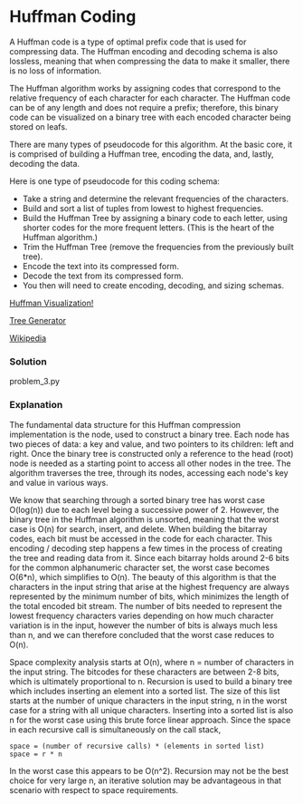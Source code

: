 # Huffman Coding

A Huffman code is a type of optimal prefix code that is used for compressing data. The Huffman encoding and decoding schema is also lossless, meaning that when compressing the data to make it smaller, there is no loss of information.

The Huffman algorithm works by assigning codes that correspond to the relative frequency of each character for each character. The Huffman code can be of any length and does not require a prefix; therefore, this binary code can be visualized on a binary tree with each encoded character being stored on leafs.

There are many types of pseudocode for this algorithm. At the basic core, it is comprised of building a Huffman tree, encoding the data, and, lastly, decoding the data.

Here is one type of pseudocode for this coding schema:

- Take a string and determine the relevant frequencies of the characters.
- Build and sort a list of tuples from lowest to highest frequencies.
- Build the Huffman Tree by assigning a binary code to each letter, using shorter codes for the more frequent letters. (This is the heart of the Huffman algorithm.)
- Trim the Huffman Tree (remove the frequencies from the previously built tree).
- Encode the text into its compressed form.
- Decode the text from its compressed form.
- You then will need to create encoding, decoding, and sizing schemas.

[Huffman Visualization!](https://people.ok.ubc.ca/ylucet/DS/Huffman.html)

[Tree Generator](http://huffman.ooz.ie/)

[Wikipedia](https://en.wikipedia.org/wiki/Huffman_coding)

### Solution

problem_3.py

### Explanation

The fundamental data structure for this Huffman compression implementation is the node, used to construct a binary tree. Each node has two pieces of data: a key and value, and two pointers to its children: left and right. Once the binary tree is constructed only a reference to the head (root) node is needed as a starting point to access all other nodes in the tree. The algorithm traverses the tree, through its nodes, accessing each node's key and value in various ways.

We know that searching through a sorted binary tree has worst case O(log(n)) due to each level being a successive power of 2. However, the binary tree in the Huffman algorithm is unsorted, meaning that the worst case is O(n) for search, insert, and delete. When building the bitarray codes, each bit must be accessed in the code for each character. This encoding / decoding step happens a few times in the process of creating the tree and reading data from it. Since each bitarray holds around 2-6 bits for the common alphanumeric character set, the worst case becomes O(6*n), which simplifies to O(n). The beauty of this algorithm is that the characters in the input string that arise at the highest frequency are always represented by the minimum number of bits, which minimizes the length of the total encoded bit stream. The number of bits needed to represent the lowest frequency characters varies depending on how much character variation is in the input, however the number of bits is always much less than n, and we can therefore concluded that the worst case reduces to O(n).

Space complexity analysis starts at O(n), where n = number of characters in the input string. The bitcodes for these characters are between 2-8 bits, which is ultimately proportional to n. Recursion is used to build a binary tree which includes inserting an element into a sorted list. The size of this list starts at the number of unique characters in the input string, n in the worst case for a string with all unique characters. Inserting into a sorted list is also n for the worst case using this brute force linear approach. Since the space in each recursive call is simultaneously on the call stack,

    space = (number of recursive calls) * (elements in sorted list)
    space = r * n

In the worst case this appears to be O(n^2). Recursion may not be the best choice for very large n, an iterative solution may be advantageous in that scenario with respect to space requirements.
